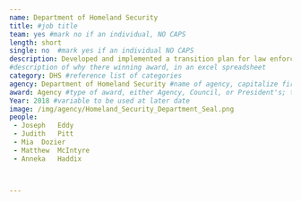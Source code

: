 ```yaml
---
name: Department of Homeland Security
title: #job title
team: yes #mark no if an individual, NO CAPS
length: short
single: no  #mark yes if an individual NO CAPS
description: Developed and implemented a transition plan for law enforcement positions. This innovative plan fills open positions more quickly, which increases public safety and allows teams to compete for top talent.
#description of why there winning award, in an excel spreadsheet
category: DHS #reference list of categories
agency: Department of Homeland Security #name of agency, capitalize first letter of each name
award: Agency #type of award, either Agency, Council, or President's; this is case sensitive so make sure to match the options listed exactly. This section generates the format of the card
Year: 2018 #variable to be used at later date
image: /img/agency/Homeland_Security_Department_Seal.png
people:
 - Joseph	Eddy
 - Judith	Pitt
 - Mia	Dozier
 - Matthew	McIntyre
 - Anneka	Haddix



---
```

